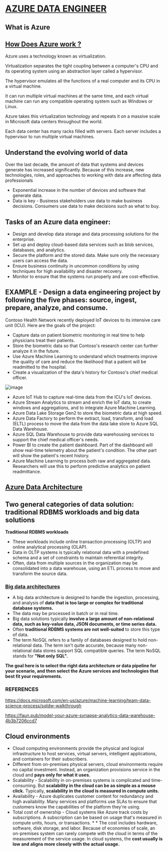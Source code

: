 
# [AZURE DATA ENGINEER](https://docs.microsoft.com/en-us/learn/certifications/azure-data-engineer/)

## What is Azure


## [How Does Azure work ?](https://docs.microsoft.com/en-us/azure/cloud-adoption-framework/get-started/what-is-azure)

Azure uses a technology known as virtualization.

Virtualization separates the tight coupling between a computer's CPU and its operating system using an abstraction layer called a hypervisor.

The hypervisor emulates all the functions of a real computer and its CPU in a virtual machine.

It can run multiple virtual machines at the same time, and each virtual machine can run any compatible operating system such as Windows or Linux.

Azure takes this virtualization technology and repeats it on a massive scale in Microsoft data centers throughout the world.

Each data center has many racks filled with servers. Each server includes a hypervisor to run multiple virtual machines.

## Understand the evolving world of data 

Over the last decade, the amount of data that systems and devices generate has increased significantly. Because of this increase, new technologies, roles, and approaches to working with data are affecting data professionals

* Exponential increase in the number of devices and software that generate data.
* Data is key - Business stakeholders use data to make business decisions. Consumers use data to make decisions such as what to buy.


## Tasks of an Azure data engineer:

* Design and develop data storage and data processing solutions for the enterprise.
* Set up and deploy cloud-based data services such as blob services, databases, and analytics.
* Secure the platform and the stored data. Make sure only the necessary users can access the data.
* Ensure business continuity in uncommon conditions by using techniques for high availability and disaster recovery.
* Monitor to ensure that the systems run properly and are cost-effective.

## EXAMPLE - Design a data engineering project by following the five phases: source, ingest, prepare, analyze, and consume.

Contoso Health Network recently deployed IoT devices to its intensive care unit (ICU). Here are the goals of the project:

* Capture data on patient biometric monitoring in real time to help physicians treat their patients.
* Store the biometric data so that Contoso's research center can further analyze it in the future.
* Use Azure Machine Learning to understand which treatments improve the quality of care and reduce the likelihood that a patient will be readmitted to the hospital.
* Create a visualization of the data's history for Contoso's chief medical officer.

![image](https://user-images.githubusercontent.com/68102477/128694625-66be149f-c169-454e-ab71-ac1ee8960fed.png)

*  Azure IoT Hub to capture real-time data from the ICU's IoT devices.
*  Azure Stream Analytics to stream and enrich the IoT data, to create windows and aggregations, and to integrate Azure Machine Learning.
*  Azure Data Lake Storage Gen2 to store the biometric data at high speed.
*  Azure Data Factory to perform the extract, load, transform, and load (ELTL) process to move the data from the data lake store to Azure SQL Data Warehouse.
*  Azure SQL Data Warehouse to provide data warehousing services to support the chief medical officer's needs.
*  Power BI to create the patient dashboard. Part of the dashboard will show real-time telemetry about the patient's condition. The other part will show the patient's recent history.
*  Azure Machine Learning to process both raw and aggregated data. Researchers will use this to perform predictive analytics on patient readmittance.



## [Azure Data Architecture](https://docs.microsoft.com/en-us/azure/architecture/data-guide/)

## Two general categories of data solution: traditional RDBMS workloads and big data solutions

**Traditional RDBMS workloads**

* These workloads include online transaction processing (OLTP) and online analytical processing (OLAP). 
* Data in OLTP systems is typically relational data with a predefined schema and a set of constraints to maintain referential integrity. 
* Often, data from multiple sources in the organization may be consolidated into a data warehouse, using an ETL process to move and transform the source data.

### [Big data architectures](https://docs.microsoft.com/en-us/azure/architecture/data-guide/big-data/)

* A big data architecture is designed to handle the ingestion, processing, and analysis of **data that is too large or complex for traditional database systems.** 
* The data may be processed in batch or in real time. 
* Big data solutions typically **involve a large amount of non-relational data, such as key-value data, JSON documents, or time series data.** 
* Often **traditional RDBMS systems are not well-suited** to store this type of data. 
* The term NoSQL refers to a family of databases designed to hold non-relational data. The term isn't quite accurate, because many non-relational data stores support SQL compatible queries. The term NoSQL stands for **"Not only SQL".**

**The goal here is to select the right data architecture or data pipeline for your scenario, and then select the Azure services and technologies that best fit your requirements.**


### REFERENCES

https://docs.microsoft.com/en-us/azure/machine-learning/team-data-science-process/sqldw-walkthrough

https://faun.pub/model-your-azure-synapse-analytics-data-warehouse-4b3b7206ccd7


## Cloud environments

* Cloud computing environments provide the physical and logical infrastructure to host services, virtual servers, intelligent applications, and containers for their subscribers.
* Different from on-premises physical servers, cloud environments require no capital investment. Instead, an organization provisions service in the cloud and **pays only for what it uses.**
* Scalability - Scalability in on-premises systems is complicated and time-consuming. But **scalability in the cloud can be as simple as a mouse click.** Typically, **scalability in the cloud is measured in compute units.**
* Availability - Azure duplicates customer content for redundancy and high availability. Many services and platforms use SLAs to ensure that customers know the capabilities of the platform they're using.
* Total cost of ownership - Cloud systems like Azure track costs by subscriptions. A subscription can be based on usage that's measured in compute units, hours, or transactions. * * The cost includes hardware, software, disk storage, and labor. Because of economies of scale, an on-premises system can rarely compete with the cloud in terms of the measurement of the service usage. In cloud systems, the **cost usually is low and aligns more closely with the actual usage.**

